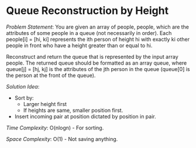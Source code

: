 # Queue Reconstruction by Height

_Problem Statement_:
You are given an array of people, people, which are the attributes of some people in a queue (not necessarily in order). Each people[i] = [hi, ki] represents the ith person of height hi with exactly ki other people in front who have a height greater than or equal to hi.

Reconstruct and return the queue that is represented by the input array people. The returned queue should be formatted as an array queue, where queue[j] = [hj, kj] is the attributes of the jth person in the queue (queue[0] is the person at the front of the queue).


_Solution Idea_:
- Sort by:
  - Larger height first
  - If heights are same, smaller position first.
- Insert incoming pair at position dictated by position in pair.

_Time Complexity_: O(nlogn) - For sorting.

_Space Complexity_: O(1) - Not saving anything.

